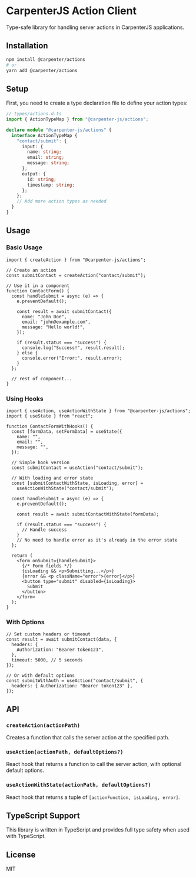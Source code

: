 # CarpenterJS Action Client

Type-safe library for handling server actions in CarpenterJS applications.

## Installation

```bash
npm install @carpenter/actions
# or
yarn add @carpenter/actions
```

## Setup

First, you need to create a type declaration file to define your action types:

```typescript
// types/actions.d.ts
import { ActionTypeMap } from "@carpenter-js/actions";

declare module "@carpenter-js/actions" {
  interface ActionTypeMap {
    "contact/submit": {
      input: {
        name: string;
        email: string;
        message: string;
      };
      output: {
        id: string;
        timestamp: string;
      };
    };
    // Add more action types as needed
  }
}
```

## Usage

### Basic Usage

```tsx
import { createAction } from "@carpenter-js/actions";

// Create an action
const submitContact = createAction("contact/submit");

// Use it in a component
function ContactForm() {
  const handleSubmit = async (e) => {
    e.preventDefault();

    const result = await submitContact({
      name: "John Doe",
      email: "john@example.com",
      message: "Hello world!",
    });

    if (result.status === "success") {
      console.log("Success!", result.result);
    } else {
      console.error("Error:", result.error);
    }
  };

  // rest of component...
}
```

### Using Hooks

```tsx
import { useAction, useActionWithState } from "@carpenter-js/actions";
import { useState } from "react";

function ContactFormWithHooks() {
  const [formData, setFormData] = useState({
    name: "",
    email: "",
    message: "",
  });

  // Simple hook version
  const submitContact = useAction("contact/submit");

  // With loading and error state
  const [submitContactWithState, isLoading, error] =
    useActionWithState("contact/submit");

  const handleSubmit = async (e) => {
    e.preventDefault();

    const result = await submitContactWithState(formData);

    if (result.status === "success") {
      // Handle success
    }
    // No need to handle error as it's already in the error state
  };

  return (
    <form onSubmit={handleSubmit}>
      {/* Form fields */}
      {isLoading && <p>Submitting...</p>}
      {error && <p className="error">{error}</p>}
      <button type="submit" disabled={isLoading}>
        Submit
      </button>
    </form>
  );
}
```

### With Options

```tsx
// Set custom headers or timeout
const result = await submitContact(data, {
  headers: {
    Authorization: "Bearer token123",
  },
  timeout: 5000, // 5 seconds
});

// Or with default options
const submitWithAuth = useAction("contact/submit", {
  headers: { Authorization: "Bearer token123" },
});
```

## API

### `createAction(actionPath)`

Creates a function that calls the server action at the specified path.

### `useAction(actionPath, defaultOptions?)`

React hook that returns a function to call the server action, with optional default options.

### `useActionWithState(actionPath, defaultOptions?)`

React hook that returns a tuple of `[actionFunction, isLoading, error]`.

## TypeScript Support

This library is written in TypeScript and provides full type safety when used with TypeScript.

## License

MIT
